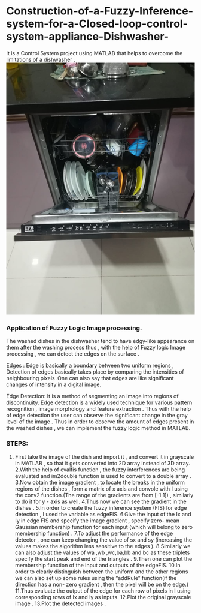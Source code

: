 # Construction-of-a-Fuzzy-Inference-system-for-a-Closed-loop-control-system-appliance-Dishwasher-
It is a Control System project using MATLAB that helps to overcome the limitations of a dishwasher .
![](dishwasher.jpeg)
### Application of  Fuzzy Logic Image processing.
The washed dishes in the dishwasher tend to have edgy-like appearance on them after the washing process thus , with the help of Fuzzy logic Image processing , we can detect the edges on the surface .

Edges :
Edge is basically a boundary between two uniform regions , Detection of edges basically takes place by comparing the intensities of neighbouring pixels .One can also say that edges are like significant changes of intensity in a digital image.

Edge Detection:
It is a method of segmenting an image into regions of discontinuity. 
Edge detection is a widely used technique for various pattern recognition , image morphology and feature extraction .
Thus with the help of edge detection the user can observe the significant change in the gray level of the image .
Thus in order to observe the amount of edges present in the washed dishes , we can implement the fuzzy logic method in MATLAB.

### STEPS: 
      
1. First take the image of the dish and import it , and convert it in grayscale in MATLAB , so that it gets converted into 2D array instead of 3D array.
2.With the help of evalfis function , the fuzzy interferences are being evaluated and im2double function is used to convert to a double array .
3.Now obtain the image gradient , to locate the breaks in the uniform regions of the dishes  , form a matrix of x axis  and convole with I using the conv2 function.(The range of the gradients are from [-1 1]) , similarly to do it for y - axis as well.
4.Thus now we can see the gradient in the dishes .
5.In order to create the fuzzy inference system (FIS) for edge detection , I used the variable as edgeFIS.
6.Give the input of the Ix and Iy in edge FIS and specify the image gradient , specify zero- mean Gaussian membership function for each input (which will belong to zero membership function) .
7.To adjust the performance of the  edge detector , one can keep changing the value of sx and sy (increasing the values makes the algorithm less sensitive to the edges ).
8.Similarly we can also adjust the values of wa ,wb ,wc,ba,bb and bc as these triplets specify the start peak and end of the triangles .
9.Then one can plot the membership function of the input and outputs of the edgeFIS.
10.In order to clearly  distinguish between the uniform and the other regions we can also set up some rules using the “addRule” function(if the direction has a non- zero gradient , then the pixel will be on the edge.)
11.Thus evaluate the output of the edge for each row of pixels in I using corresponding rows of Ix and Iy as inputs.
12.Plot the original grayscale image .
13.Plot the detected images .


